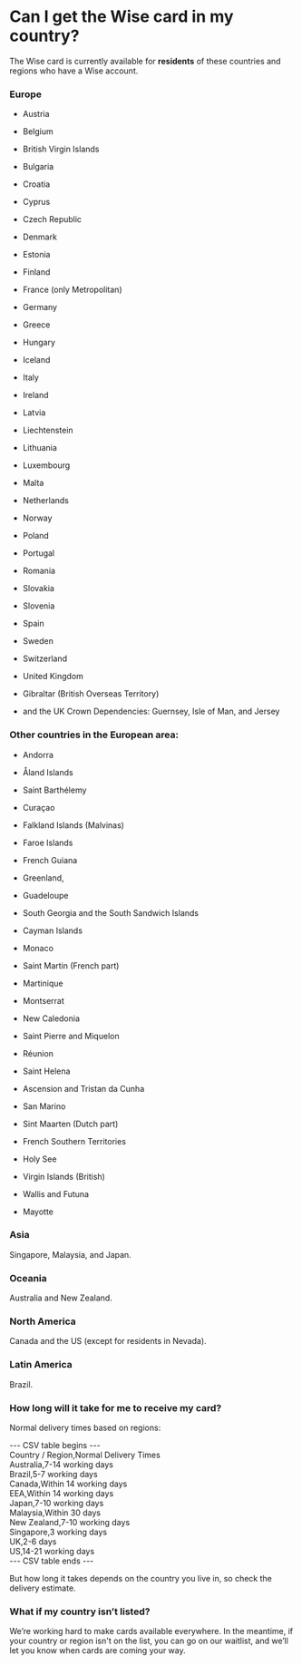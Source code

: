 # Can I get the Wise card in my country?

The Wise card is currently available for **residents** of these countries and regions who have a Wise account.

### Europe

  * Austria

  * Belgium

  * British Virgin Islands

  * Bulgaria

  * Croatia

  * Cyprus

  * Czech Republic

  * Denmark

  * Estonia

  * Finland

  * France (only Metropolitan)

  * Germany

  * Greece

  * Hungary

  * Iceland

  * Italy

  * Ireland

  * Latvia

  * Liechtenstein

  * Lithuania

  * Luxembourg

  * Malta

  * Netherlands

  * Norway

  * Poland

  * Portugal

  * Romania

  * Slovakia

  * Slovenia

  * Spain

  * Sweden

  * Switzerland

  * United Kingdom

  * Gibraltar (British Overseas Territory) 

  * and the UK Crown Dependencies: Guernsey, Isle of Man, and Jersey




###  **Other countries in the European area:**

  * Andorra

  * Åland Islands

  * Saint Barthélemy

  * Curaçao

  * Falkland Islands (Malvinas)

  * Faroe Islands

  * French Guiana

  * Greenland,

  * Guadeloupe

  * South Georgia and the South Sandwich Islands

  * Cayman Islands

  * Monaco

  * Saint Martin (French part)

  * Martinique

  * Montserrat

  * New Caledonia

  * Saint Pierre and Miquelon

  * Réunion

  * Saint Helena

  * Ascension and Tristan da Cunha

  * San Marino

  * Sint Maarten (Dutch part)

  * French Southern Territories

  * Holy See

  * Virgin Islands (British)

  * Wallis and Futuna

  * Mayotte




### Asia

Singapore, Malaysia, and Japan.

### Oceania

Australia and New Zealand.

### North America

Canada and the US (except for residents in Nevada).

### Latin America

Brazil.

### How long will it take for me to receive my card? 

Normal delivery times based on regions: 


--- CSV table begins ---  
Country / Region,Normal Delivery Times  
Australia,7-14 working days  
Brazil,5-7 working days  
Canada,Within 14 working days  
EEA,Within 14 working days  
Japan,7-10 working days  
Malaysia,Within 30 days  
New Zealand,7-10 working days  
Singapore,3 working days  
UK,2-6 days  
US,14-21 working days  
--- CSV table ends ---  


But how long it takes depends on the country you live in, so check the delivery estimate.

### What if my country isn’t listed?

We’re working hard to make cards available everywhere. In the meantime, if your country or region isn't on the list, you can go on our waitlist, and we’ll let you know when cards are coming your way.
